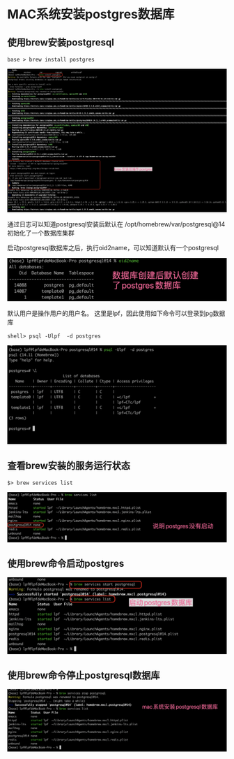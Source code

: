 # MAC系统安装postgres数据库

## 使用brew安装postgresql

```shell
base > brew install postgres 
```

<img src="./pic/01_mac系统安装postgres.png">

通过日志可以知道postgresql安装后默认在 /opt/homebrew/var/postgresql@14 初始化了一个数据库集群

启动postgresql数据库之后，执行oid2name，可以知道默认有一个postgresql

<img src="./pic/05_oid2name查看数据库有哪些.png"/>

默认用户是操作用户的用户名。 这里是lpf，因此使用如下命令可以登录到pg数据库

```shell
shell> psql -Ulpf  -d postgres
```

<img src="./pic/06_使用psql登录pg数据库成功的效果_V20240423.png"/>

## 查看brew安装的服务运行状态

```shell
$> brew services list
```

<img src="./pic/02_mac系统查看postgres是否启动成功_V2024042.png"/>



## 使用brew命令启动postgres

<img src="./pic/03_mac系统启动postgresql数据库_V20240423.png"/>



## 使用brew命令停止postgresql数据库



<img src="./pic/04_mac系统停止postgresql数据库.png"/>

